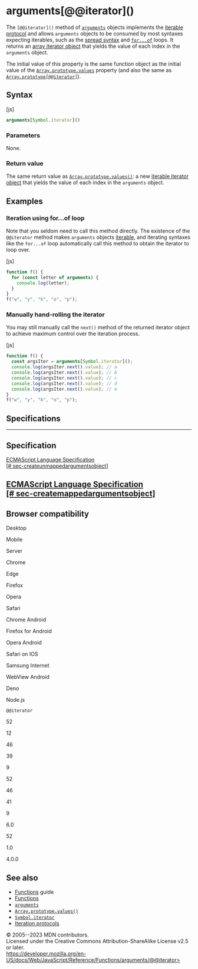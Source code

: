 arguments\[@\@iterator\]()
==========================


The `[@@iterator]()` method of [`arguments`](../arguments) objects
implements the [iterable protocol](../../iteration_protocols) and allows
`arguments` objects to be consumed by most syntaxes expecting iterables,
such as the [spread syntax](../../operators/spread_syntax) and
[`for...of`](../../statements/for...of) loops. It returns an [array
iterator object](../../global_objects/iterator) that yields the value of
each index in the `arguments` object.

The initial value of this property is the same function object as the
initial value of the
[`Array.prototype.values`](../../global_objects/array/values) property
(and also the same as
[`Array.prototype[@@iterator]`](../../global_objects/array/@@iterator)).



Syntax
------




[js]


```js
arguments[Symbol.iterator]()
```





### Parameters


None.




### Return value 


The same return value as
[`Array.prototype.values()`](../../global_objects/array/values): a new
[iterable iterator object](../../global_objects/iterator) that yields
the value of each index in the `arguments` object.




Examples
--------



### Iteration using for\...of loop 


Note that you seldom need to call this method directly. The existence of
the `@@iterator` method makes `arguments` objects
[iterable](../../iteration_protocols#the_iterable_protocol), and
iterating syntaxes like the `for...of` loop automatically call this
method to obtain the iterator to loop over.



[js]


```js
function f() {
  for (const letter of arguments) {
    console.log(letter);
  }
}
f("w", "y", "k", "o", "p");
```





### Manually hand-rolling the iterator 


You may still manually call the `next()` method of the returned iterator
object to achieve maximum control over the iteration process.



[js]


```js
function f() {
  const argsIter = arguments[Symbol.iterator]();
  console.log(argsIter.next().value); // a
  console.log(argsIter.next().value); // b
  console.log(argsIter.next().value); // c
  console.log(argsIter.next().value); // d
  console.log(argsIter.next().value); // e
}
f("w", "y", "k", "o", "p");
```




Specifications
--------------


  --------------------------------------------------------------------------------------------------------------------------------------------------------------
  Specification
  --------------------------------------------------------------------------------------------------------------------------------------------------------------
  [ECMAScript Language Specification\
  [\#
  sec-createunmappedargumentsobject]](https://tc39.es/ecma262/multipage/ordinary-and-exotic-objects-behaviours.html#sec-createunmappedargumentsobject)

  [ECMAScript Language Specification\
  [\# sec-createmappedargumentsobject]](https://tc39.es/ecma262/multipage/ordinary-and-exotic-objects-behaviours.html#sec-createmappedargumentsobject)
  --------------------------------------------------------------------------------------------------------------------------------------------------------------


Browser compatibility 
---------------------




Desktop

Mobile

Server

Chrome

Edge

Firefox

Opera

Safari

Chrome Android

Firefox for Android

Opera Android

Safari on IOS

Samsung Internet

WebView Android

Deno

Node.js

`@@iterator`

52

12

46

39

9

52

46

41

9

6.0

52

1.0

4.0.0


See also 
--------


-   [Functions](https://developer.mozilla.org/en-US/docs/Web/JavaScript/Guide/Functions)
    guide
-   [Functions](../../functions)
-   [`arguments`](../arguments)
-   [`Array.prototype.values()`](../../global_objects/array/values)
-   [`Symbol.iterator`](../../global_objects/symbol/iterator)
-   [Iteration protocols](../../iteration_protocols)




© 2005--2023 MDN contributors.\
Licensed under the Creative Commons Attribution-ShareAlike License v2.5
or later.\
https://developer.mozilla.org/en-US/docs/Web/JavaScript/Reference/Functions/arguments/@@iterator>

